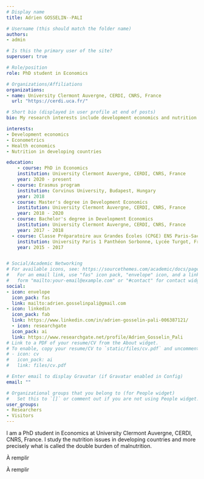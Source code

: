 ```yaml
---
# Display name
title: Adrien GOSSELIN--PALI

# Username (this should match the folder name)
authors:
- admin

# Is this the primary user of the site?
superuser: true

# Role/position
role: PhD student in Economics 

# Organizations/Affiliations
organizations:
- name: University Clermont Auvergne, CERDI, CNRS, France
  url: "https://cerdi.uca.fr/"

# Short bio (displayed in user profile at end of posts)
bio: My research interests include development economics and nutrition issues in developing countries.  

interests:
- Development economics
- Econometrics
- Health economics
- Nutrition in developing countries 

education:
    - course: PhD in Economics
    institution: University Clermont Auvergne, CERDI, CNRS, France
    year: 2020 - present
  - course: Erasmus program 
    institution: Corvinus University, Budapest, Hungary 
    year: 2018
  - course: Master's degree in Development Economics
    institution: University Clermont Auvergne, CERDI, CNRS, France
    year: 2018 - 2020
  - course: Bachelor's degree in Development Economics
    institution: University Clermont Auvergne, CERDI, CNRS, France
    year: 2017 - 2018 
  - course: Classe Préparatoire aux Grandes Écoles (CPGE) ENS Paris-Saclay Economics
    institution: University Paris 1 Panthéon Sorbonne, Lycée Turgot, France 
    year: 2015 - 2017 


# Social/Academic Networking
# For available icons, see: https://sourcethemes.com/academic/docs/page-builder/#icons
#   For an email link, use "fas" icon pack, "envelope" icon, and a link in the
#   form "mailto:your-email@example.com" or "#contact" for contact widget.
social:
- icon: envelope
  icon_pack: fas
  link: mailto:adrien.gosselinpali@gmail.com
- icon: linkedin
  icon_pack: fab
  link: https://www.linkedin.com/in/adrien-gosselin-pali-006387121/
  - icon: researchgate
  icon_pack: ai 
  link: https://www.researchgate.net/profile/Adrien_Gosselin_Pali
# Link to a PDF of your resume/CV from the About widget.
# To enable, copy your resume/CV to `static/files/cv.pdf` and uncomment the lines below.
# - icon: cv
#   icon_pack: ai
#   link: files/cv.pdf

# Enter email to display Gravatar (if Gravatar enabled in Config)
email: ""

# Organizational groups that you belong to (for People widget)
#   Set this to `[]` or comment out if you are not using People widget.
user_groups:
- Researchers
- Visitors
---
```


I am a PhD student in Economics at University Clermont Auvergne, CERDI, CNRS, France. I study the nutrition issues in developing countries and more precisely what is called the double burden of malnutrition. 

À remplir 

À remplir 
